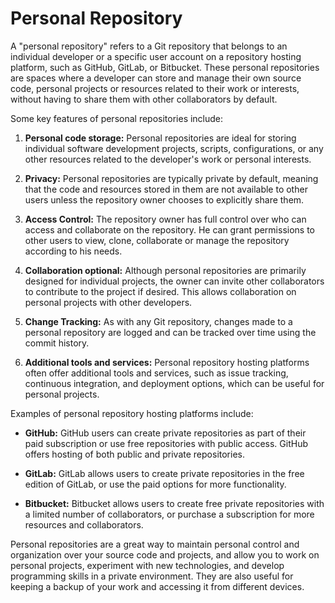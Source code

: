 # Personal Repository

A "personal repository" refers to a Git repository that belongs to an individual developer or a specific user account on a repository hosting platform, such as GitHub, GitLab, or Bitbucket. These personal repositories are spaces where a developer can store and manage their own source code, personal projects or resources related to their work or interests, without having to share them with other collaborators by default.

Some key features of personal repositories include:

1. **Personal code storage:** Personal repositories are ideal for storing individual software development projects, scripts, configurations, or any other resources related to the developer's work or personal interests.

2. **Privacy:** Personal repositories are typically private by default, meaning that the code and resources stored in them are not available to other users unless the repository owner chooses to explicitly share them.

3. **Access Control:** The repository owner has full control over who can access and collaborate on the repository. He can grant permissions to other users to view, clone, collaborate or manage the repository according to his needs.

4. **Collaboration optional:** Although personal repositories are primarily designed for individual projects, the owner can invite other collaborators to contribute to the project if desired. This allows collaboration on personal projects with other developers.

5. **Change Tracking:** As with any Git repository, changes made to a personal repository are logged and can be tracked over time using the commit history.

6. **Additional tools and services:** Personal repository hosting platforms often offer additional tools and services, such as issue tracking, continuous integration, and deployment options, which can be useful for personal projects.

Examples of personal repository hosting platforms include:

- **GitHub:** GitHub users can create private repositories as part of their paid subscription or use free repositories with public access. GitHub offers hosting of both public and private repositories.

- **GitLab:** GitLab allows users to create private repositories in the free edition of GitLab, or use the paid options for more functionality.

- **Bitbucket:** Bitbucket allows users to create free private repositories with a limited number of collaborators, or purchase a subscription for more resources and collaborators.

Personal repositories are a great way to maintain personal control and organization over your source code and projects, and allow you to work on personal projects, experiment with new technologies, and develop programming skills in a private environment. They are also useful for keeping a backup of your work and accessing it from different devices.
